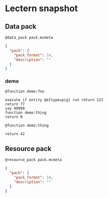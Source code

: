 # Lectern snapshot

## Data pack

`@data_pack pack.mcmeta`

```json
{
  "pack": {
    "pack_format": 14,
    "description": ""
  }
}
```

### demo

`@function demo:foo`

```mcfunction
execute if entity @e[type=pig] run return 123
return 77
say 99999
function demo:thing
return 0
```

`@function demo:thing`

```mcfunction
return 42
```

## Resource pack

`@resource_pack pack.mcmeta`

```json
{
  "pack": {
    "pack_format": 14,
    "description": ""
  }
}
```
